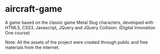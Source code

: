 # aircraft-game

A game based on the classic game Metal Slug characters, developed with HTML5, CSS3, Javascript, JQuery and JQuery Collision. (Digital Innovation One course)

Note: All the assets of the project were created through public and free materials from the internet.
